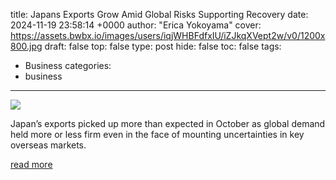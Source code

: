 title: Japans Exports Grow Amid Global Risks Supporting Recovery
date: 2024-11-19 23:58:14 +0000
author: "Erica Yokoyama"
cover: https://assets.bwbx.io/images/users/iqjWHBFdfxIU/iZJkqXVept2w/v0/1200x800.jpg
draft: false
top: false
type: post
hide: false
toc: false
tags:
  - Business
categories:
  - business
---

![](https://assets.bwbx.io/images/users/iqjWHBFdfxIU/iZJkqXVept2w/v0/1200x800.jpg)

Japan’s exports picked up more than expected in October as global demand held more or less firm even in the face of mounting uncertainties in key overseas markets.

[read more](https://www.bloomberg.com/news/articles/2024-11-19/japan-s-exports-grow-amid-global-risks-supporting-recovery)
